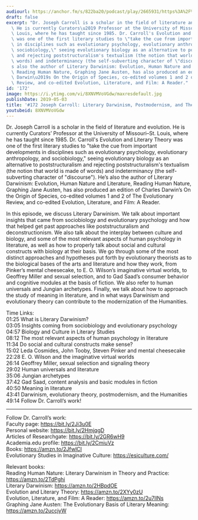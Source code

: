 ```yaml
---
audiourl: https://anchor.fm/s/822ba20/podcast/play/2665931/https%3A%2F%2Fd3ctxlq1ktw2nl.cloudfront.net%2Fproduction%2F2019-2-17%2F11456164-44100-2-78bbaccb99cb8.m4a
draft: false
excerpt: "Dr. Joseph Carroll is a scholar in the field of literature and evolution.\
  \ He is currently Curators\u2019 Professor at the University of Missouri\u2013St.\
  \ Louis, where he has taught since 1985. Dr. Carroll's Evolution and Literary Theory\
  \ was one of the first literary studies to \"take the cue from important developments\
  \ in disciplines such as evolutionary psychology, evolutionary anthropology, and\
  \ sociobiology,\" seeing evolutionary biology as an alternative to poststructuralism\
  \ and rejecting poststructuralism's textualism (the notion that world is made of\
  \ words) and indeterminancy (the self-subverting character of \"discourse\"). He\u2019\
  s also the author of Literary Darwinism: Evolution, Human Nature and Literature,\
  \ Reading Human Nature, Graphing Jane Austen, has also produced an edition of Charles\
  \ Darwin\u2019s On the Origin of Species, co-edited volumes 1 and 2 of The Evolutionary\
  \ Review, and co-edited Evolution, Literature, and Film: A Reader."
id: '172'
image: https://i.ytimg.com/vi/8XNVMVoVGdw/maxresdefault.jpg
publishDate: 2019-05-03
title: '#172 Joseph Carroll: Literary Darwinism, Postmodernism, and The Humanities'
youtubeid: 8XNVMVoVGdw
---
```

<div class="timelinks">

Dr. Joseph Carroll is a scholar in the field of literature and evolution. He is currently Curators’ Professor at the University of Missouri–St. Louis, where he has taught since 1985. Dr. Carroll's Evolution and Literary Theory was one of the first literary studies to "take the cue from important developments in disciplines such as evolutionary psychology, evolutionary anthropology, and sociobiology," seeing evolutionary biology as an alternative to poststructuralism and rejecting poststructuralism's textualism (the notion that world is made of words) and indeterminancy (the self-subverting character of "discourse"). He’s also the author of Literary Darwinism: Evolution, Human Nature and Literature, Reading Human Nature, Graphing Jane Austen, has also produced an edition of Charles Darwin’s On the Origin of Species, co-edited volumes 1 and 2 of The Evolutionary Review, and co-edited Evolution, Literature, and Film: A Reader.

In this episode, we discuss Literary Darwinism. We talk about important insights that came from sociobiology and evolutionary psychology and how that helped get past approaches like poststructuralism and deconstructionism. We also talk about the interplay between culture and biology, and some of the most relevant aspects of human psychology in literature, as well as how to properly talk about social and cultural constructs with biology at their basis. We go through some of the most distinct approaches and hypotheses put forth by evolutionary theorists as to the biological bases of the arts and literature and how they work, from Pinker’s mental cheesecake, to E. O. Wilson’s imaginative virtual worlds, to Geoffrey Miller and sexual selection, and to Gad Saad’s consumer behavior and cognitive modules at the basis of fiction. We also refer to human universals and Jungian archetypes. Finally, we talk about how to approach the study of meaning in literature, and in what ways Darwinism and evolutionary theory can contribute to the modernization of the Humanities.

Time Links:  
<time>01:25</time> What is Literary Darwinism?  
<time>03:05</time> Insights coming from sociobiology and evolutionary psychology                    
<time>04:57</time> Biology and Culture in Literary Studies                             
<time>08:12</time> The most relevant aspects of human psychology in literature                   
<time>11:34</time> Do social and cultural constructs make sense?                        
<time>15:02</time> Leda Cosmides, John Tooby, Steven Pinker and mental cheesecake                     
<time>22:28</time> E. O. Wilson and the imaginative virtual worlds    
<time>26:14</time> Geoffrey Miller, sexual selection and signaling theory    
<time>29:02</time> Human universals and literature    
<time>35:06</time> Jungian archetypes  
<time>37:42</time> Gad Saad, content analysis and basic modules in fiction   
<time>40:50</time> Meaning in literature  
<time>43:41</time> Darwinism, evolutionary theory, postmodernism, and the Humanities                
<time>49:14</time> Follow Dr. Carroll’s work!

---

Follow Dr. Carroll’s work:  
Faculty page: https://bit.ly/2Ji3u0E  
Personal website: https://bit.ly/2HmjqgD  
Articles of Researchgate: https://bit.ly/2GR6wH9  
Academia.edu profile: https://bit.ly/2CmiuVz  
Books: https://amzn.to/2JfwlCI  
Evolutionary Studies in Imaginative Culture: https://esiculture.com/

Relevant books:  
Reading Human Nature: Literary Darwinism in Theory and Practice: https://amzn.to/2TdPghi  
Literary Darwinism: https://amzn.to/2HBpdOE  
Evolution and Literary Theory: https://amzn.to/2XYy0zU  
Evolution, Literature, and Film: A Reader: https://amzn.to/2u7llNs  
Graphing Jane Austen: The Evolutionary Basis of Literary Meaning: https://amzn.to/2uccjyW
</div>

